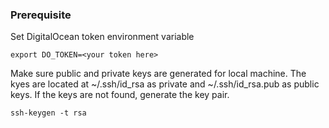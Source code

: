 ### Prerequisite
Set DigitalOcean token environment variable
```
export DO_TOKEN=<your token here>
```

Make sure public and private keys are generated for local machine. The kyes are located at ~/.ssh/id_rsa as private and ~/.ssh/id_rsa.pub as public keys. If the keys are not found, generate the key pair.
```
ssh-keygen -t rsa
```

